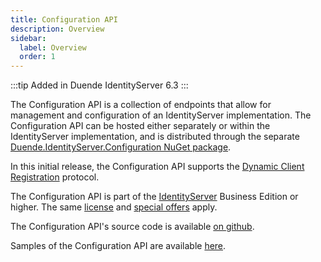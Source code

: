 ```yaml
---
title: Configuration API
description: Overview
sidebar:
  label: Overview
  order: 1
---
```


:::tip
Added in Duende IdentityServer 6.3
:::

The Configuration API is a collection of endpoints that allow for management and
configuration of an IdentityServer implementation. The Configuration API can be
hosted either separately or within the IdentityServer implementation, and is
distributed through the separate [Duende.IdentityServer.Configuration NuGet
package](https://www.nuget.org/packages/Duende.IdentityServer.Configuration).

In this initial release, the Configuration API supports the [Dynamic Client
Registration](dcr) protocol. 

The Configuration API is part of the
[IdentityServer](https://duendesoftware.com/products/identityserver) 
Business Edition or higher. The same [license](https://duendesoftware.com/products/identityserver#pricing) 
and [special offers](https://duendesoftware.com/specialoffers) apply.

The Configuration API's source code is available [on
github](https://github.com/DuendeSoftware/products/tree/main/identity-server/src/Configuration).

Samples of the Configuration API are available [here](/identityserver/v7/samples/configuration).

